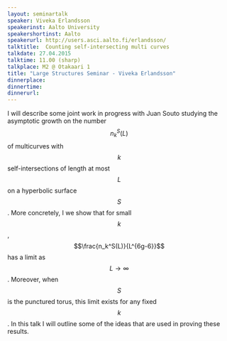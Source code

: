 ```yaml
---
layout: seminartalk
speaker: Viveka Erlandsson
speakerinst: Aalto University
speakershortinst: Aalto
speakerurl: http://users.asci.aalto.fi/erlandsson/
talktitle:  Counting self-intersecting multi curves
talkdate: 27.04.2015
talktime: 11.00 (sharp)
talkplace: M2 @ Otakaari 1
title: "Large Structures Seminar - Viveka Erlandsson"
dinnerplace: 
dinnertime: 
dinnerurl: 
---
```

I will describe some joint work in progress with Juan Souto studying the asymptotic growth on the number $$n_k^S(L)$$ of multicurves with $$k$$ self-intersections of length at most $$L$$ on a hyperbolic surface $$S$$. More concretely, I we show that for small $$k$$, $$\frac{n_k^S(L)}{L^{6g-6}}$$ has a limit as $$L\to\infty$$. Moreover, when $$S$$ is the punctured torus, this
limit exists for any fixed $$k$$. In this talk I will outline some of the ideas that are used in proving these results.
